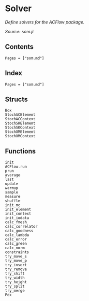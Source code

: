 # Solver

*Define solvers for the ACFlow package.*

*Source: som.jl*

## Contents

```@contents
Pages = ["som.md"]
```

## Index

```@index
Pages = ["som.md"]
```

## Structs

```@docs
Box
StochACElement
StochACContext
StochSKElement
StochSKContext
StochOMElement
StochOMContext
```

## Functions

```@docs
init
ACFlow.run
prun
average
last
update
warmup
sample
measure
shuffle
init_mc
init_element
init_context
init_iodata
calc_fmesh
calc_correlator
calc_goodness
calc_lambda
calc_error
calc_green
calc_norm
constraints
try_move_s
try_move_p
try_insert
try_remove
try_shift
try_width
try_height
try_split
try_merge
Pdx
```
